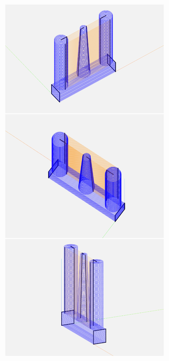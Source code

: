 ![result](https://github.com/Efmprof/cyber_physical_systems/blob/master/HW%204/result_1.png?raw=true)
![result](https://github.com/Efmprof/cyber_physical_systems/blob/master/HW%204/result_2.png?raw=true)
![result](https://github.com/Efmprof/cyber_physical_systems/blob/master/HW%204/result_3.png?raw=true)
